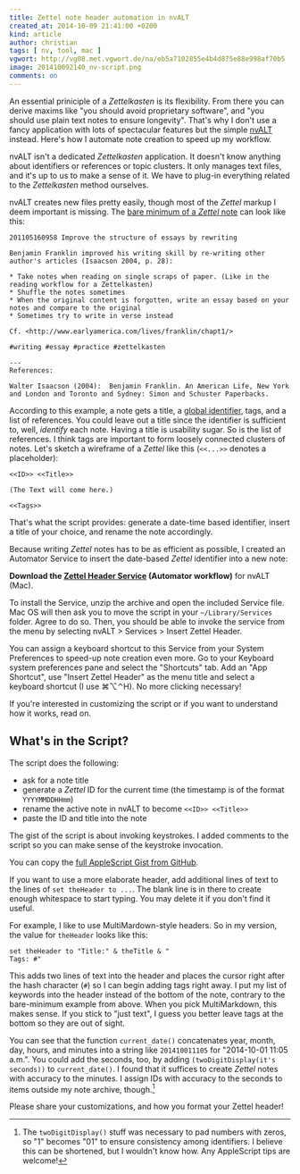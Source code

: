 ```yaml
---
title: Zettel note header automation in nvALT
created_at: 2014-10-09 21:41:00 +0200
kind: article
author: christian
tags: [ nv, tool, mac ]
vgwort: http://vg08.met.vgwort.de/na/eb5a7102855e4b4d875e88e998af70b5
image: 201410092140_nv-script.png
comments: on
---
```


An essential priniciple of a _Zettelkasten_ is its flexibility. From there you can derive maxims like "you should avoid proprietary software", and "you should use plain text notes to ensure longevity". That's why I don't use a fancy application with lots of spectacular features but the simple [nvALT][nvz] instead. Here's how I automate note creation to speed up my workflow.

nvALT isn't a dedicated _Zettelkasten_ application. It doesn't know anything about identifiers or references or topic clusters. It only manages text files, and it's up to us to make a sense of it. We have to plug-in everything related to the _Zettelkasten_ method ourselves.

nvALT creates new files pretty easily, though most of the _Zettel_ markup I deem important is missing. The [bare minimum of a _Zettel_ note][min] can look like this:

    201105160958 Improve the structure of essays by rewriting

    Benjamin Franklin improved his writing skill by re-writing other author's articles (Isaacson 2004, p. 28):

    * Take notes when reading on single scraps of paper. (Like in the reading workflow for a Zettelkasten)
    * Shuffle the notes sometimes
    * When the original content is forgotten, write an essay based on your notes and compare to the original
    * Sometimes try to write in verse instead

    Cf. <http://www.earlyamerica.com/lives/franklin/chapt1/>

    #writing #essay #practice #zettelkasten

    ---
    References:

    Walter Isaacson (2004):  Benjamin Franklin. An American Life, New York and London and Toronto and Sydney: Simon and Schuster Paperbacks.

According to this example, a note gets a title, a [global identifier][ident], tags, and a list of references. You could leave out a title since the identifier is sufficient to, well, _identify_ each note. Having a title is usability sugar. So is the list of references. I think tags are important to form loosely connected clusters of notes. Let's sketch a wireframe of a _Zettel_ like this (`<<...>>` denotes a placeholder):

    <<ID>> <<Title>>
    
    (The Text will come here.)
    
    <<Tags>>
    
That's what the script provides: generate a date-time based identifier, insert a title of your choice, and rename the note accordingly.

Because writing _Zettel_ notes has to be as efficient as possible, I created an Automator Service to insert the date-based _Zettel_ identifier into a new note:

**Download the [Zettel Header Service][download] (Automator workflow)** for nvALT (Mac).


To install the Service, unzip the archive and open the included Service file. Mac OS will then ask you to move the script in your `~/Library/Services` folder. Agree to do so. Then, you should be able to invoke the service from the menu by selecting nvALT > Services > Insert Zettel Header. 

You can assign a keyboard shortcut to this Service from your System Preferences to speed-up note creation even more. Go to your Keyboard system preferences pane and select the "Shortcuts" tab. Add an "App Shortcut", use "Insert Zettel Header" as the menu title and select a keyboard shortcut (I use ⌘⌥⌃H). No more clicking necessary!

If you're interested in customizing the script or if you want to understand how it works, read on.

[ident]: /posts/2014/02/add-identity/

## What's in the Script?

The script does the following:

- ask for a note title
- generate a _Zettel_ ID for the current time (the timestamp is of the format `YYYYMMDDHHmm`)
- rename the active note in nvALT to become `<<ID>> <<Title>>`
- paste the ID and title into the note

The gist of the script is about invoking keystrokes. I added comments to the script so you can make sense of the keystroke invocation.

<script src="https://gist.github.com/DivineDominion/fe1d4d39baf45477a496.js"></script>

You can copy the [full AppleScript Gist from GitHub][gist].

If you want to use a more elaborate header, add additional lines of text to the lines of `set theHeader to ...`. The blank line is in there to create enough whitespace to start typing. You may delete it if you don't find it useful.

For example, I like to use MultiMardown-style headers. So in my version, the value for `theHeader` looks like this:

    set theHeader to "Title:" & theTitle & "
    Tags: #"

This adds two lines of text into the header and places the cursor right after the hash character (`#`) so I can begin adding tags right away. I put my list of keywords into the header instead of the bottom of the note, contrary to the bare-minimum example from above. When you pick MultiMarkdown, this makes sense. If you stick to "just text", I guess you better leave tags at the bottom so they are out of sight.

You can see that the function `current_date()` concatenates year, month, day, hours, and minutes into a string like `201410011105` for "2014-10-01 11:05 a.m.". You could add the seconds, too, by adding `(twoDigitDisplay(it's seconds))` to `current_date()`. I found that it suffices to create _Zettel_ notes with accuracy to the minutes. I assign IDs with accuracy to the seconds to items outside my note archive, though.[^two]

Please share your customizations, and how you format your Zettel header!

[^two]: The `twoDigitDisplay()` stuff was necessary to pad numbers with zeros, so "1" becomes "01" to ensure consistency among identifiers. I believe this can be shortened, but I wouldn't know how. Any AppleScript tips are welcome!

[min]: /posts/2014/03/baseline-zettelkasten-software-reviews/#the-bare-minimum-of-a-zettel-note
[nvz]: /posts/2014/04/nvalt-zettelkasten-implementation/
[gist]: https://gist.github.com/DivineDominion/fe1d4d39baf45477a496
[download]: /downloads/2014-09-29_Insert-Zettel-Header-Workflow.zip
